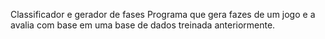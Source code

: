 Classificador e gerador de fases
Programa que gera fazes de um jogo e a avalia com base em uma base de dados treinada anteriormente.
